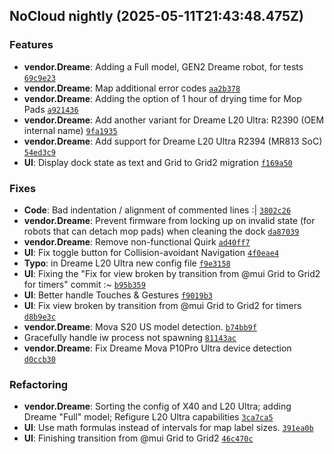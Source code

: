 ## NoCloud nightly (2025-05-11T21:43:48.475Z)

### Features

- **vendor.Dreame**: Adding a Full model, GEN2 Dreame robot, for tests [`69c9e23`](https://github.com/DGAlexandru/NoCloud/commit/69c9e2342f8799c96be91fe713573857d35ee71b)
- **vendor.Dreame**: Map additional error codes [`aa2b378`](https://github.com/DGAlexandru/NoCloud/commit/aa2b37898c04723804ad0329a3a504eca5ab3694)
- **vendor.Dreame**: Adding the option of 1 hour of drying time for Mop Pads [`a921436`](https://github.com/DGAlexandru/NoCloud/commit/a9214368991c0ae5d6ef87bb9597b60150f4a82b)
- **vendor.Dreame**: Add another variant for Dreame L20 Ultra: R2390 (OEM internal name) [`9fa1935`](https://github.com/DGAlexandru/NoCloud/commit/9fa1935520606991659da22700bdda6ee217f050)
- **vendor.Dreame**: Add support for Dreame L20 Ultra R2394 (MR813 SoC) [`54ed3c9`](https://github.com/DGAlexandru/NoCloud/commit/54ed3c9abe3a366425d83d2168c6d5b32a8c30b5)
- **UI**: Display dock state as text and Grid to Grid2 migration [`f169a50`](https://github.com/DGAlexandru/NoCloud/commit/f169a50ad50ebdeb4fa1fe803b45a2386db1cdc0)

### Fixes

- **Code**: Bad indentation / alignment of commented lines :| [`3802c26`](https://github.com/DGAlexandru/NoCloud/commit/3802c26386c1d9e3dc86e3ce9aff81cb6e6d7e1d)
- **vendor.Dreame**: Prevent firmware from locking up on invalid state (for robots that can detach mop pads) when cleaning the dock [`da87039`](https://github.com/DGAlexandru/NoCloud/commit/da87039b2badd05d16188106914b80bdd7b1bf70)
- **vendor.Dreame**: Remove non-functional Quirk [`ad40ff7`](https://github.com/DGAlexandru/NoCloud/commit/ad40ff72b4593b4388f60e0e7e69401f925e1cfb)
- **UI**: Fix toggle button for Collision-avoidant Navigation [`4f0eae4`](https://github.com/DGAlexandru/NoCloud/commit/4f0eae4b33403039ba9c2a8f9ab187b9539d646c)
- **Typo**: in Dreame L20 Ultra new config file [`f9e3158`](https://github.com/DGAlexandru/NoCloud/commit/f9e3158390bc16d46f07f2a87c520d8f6df96e74)
- **UI**: Fixing the "Fix for view broken by transition from @mui Grid to Grid2 for timers" commit :~ [`b95b359`](https://github.com/DGAlexandru/NoCloud/commit/b95b3595f3c12fe3a78350f7fc2a0cdbe5fa8d87)
- **UI**: Better handle Touches & Gestures [`f9019b3`](https://github.com/DGAlexandru/NoCloud/commit/f9019b375dde24e2dbffe86614726ce3b32c1bc3)
- **UI**: Fix view broken by transition from @mui Grid to Grid2 for timers [`d8b9e3c`](https://github.com/DGAlexandru/NoCloud/commit/d8b9e3c3e07d4086aff4ca33db4178823021b07d)
- **vendor.Dreame**: Mova S20 US model detection. [`b74bb9f`](https://github.com/DGAlexandru/NoCloud/commit/b74bb9f0c1d73972cc8a3ab2650897132783d932)
- Gracefully handle iw process not spawning [`81143ac`](https://github.com/DGAlexandru/NoCloud/commit/81143ac1108e67732ebe9cecca13950fad74fdaa)
- **vendor.Dreame**: Fix Dreame Mova P10Pro Ultra device detection [`d0ccb30`](https://github.com/DGAlexandru/NoCloud/commit/d0ccb30a4ed7d86d9a3320f456cdc69fdc3243fe)

### Refactoring

- **vendor.Dreame**: Sorting the config of X40 and L20 Ultra; adding Dreame "Full" model; Refigure L20 Ultra capabilities [`3ca7ca5`](https://github.com/DGAlexandru/NoCloud/commit/3ca7ca5e067775dfafe7e8962ed5ff45ab8495de)
- **UI**: Use math formulas instead of intervals for map label sizes. [`391ea0b`](https://github.com/DGAlexandru/NoCloud/commit/391ea0b79f21154273eff19a6a0df612cdc46f2e)
- **UI**: Finishing transition from @mui Grid to Grid2 [`46c470c`](https://github.com/DGAlexandru/NoCloud/commit/46c470cde6e71a9eef10e56ca4720ddb35d0ee78)
